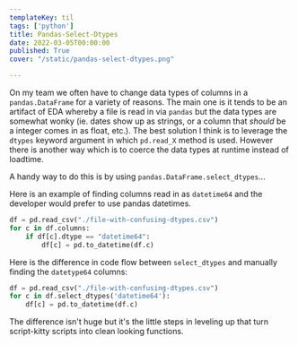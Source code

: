 ```yaml
---
templateKey: til
tags: ['python']
title: Pandas-Select-Dtypes
date: 2022-03-05T00:00:00
published: True
cover: "/static/pandas-select-dtypes.png"

---
```


On my team we often have to change data types of columns in a `pandas.DataFrame` for a variety of reasons.
The main one is it tends to be an artifact of EDA whereby a file is read in via `pandas` but the data types are somewhat wonky (ie. dates show up as strings, or a column that *should* be a integer comes in as float, etc.).
The best solution I think is to leverage the `dtypes` keyword argument in which `pd.read_X` method is used. 
However there is another way which is to coerce the data types at runtime instead of loadtime.

A handy way to do this is by using `pandas.DataFrame.select_dtypes`...

Here is an example of finding columns read in as `datetime64` and the developer would prefer to use pandas datetimes.

```python
df = pd.read_csv("./file-with-confusing-dtypes.csv")
for c in df.columns:
    if df[c].dtype == "datetime64":
        df[c] = pd.to_datetime(df.c)

```

Here is the difference in code flow between `select_dtypes` and manually finding the `datetype64` columns:

```python
df = pd.read_csv("./file-with-confusing-dtypes.csv")
for c in df.select_dtypes('datetime64'):
    df[c] = pd.to_datetime(df.c)

```


The difference isn't huge but it's the little steps in leveling up that turn script-kitty scripts into clean looking functions.

